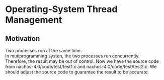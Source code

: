# Operating-System Thread Management 
## Motivation 
Two processes run at the same time.  
In mutiprogramming systen, the two processes run concurrently.  
Therefore, the result may be out of control. 
Now we have the source code from nachos-4.0/code/test/test1.c and nachos-4.0/code/test/test2.c. 
We should adjust the source code to guarantee the result to be accurate.
